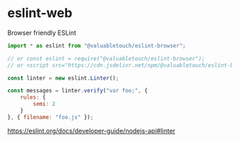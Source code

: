 # eslint-web
Browser friendly ESLint

```js
import * as eslint from "@valuabletouch/eslint-browser";

// or const eslint = require("@valuabletouch/eslint-browser");
// or <script src="https://cdn.jsdelivr.net/npm/@valuabletouch/eslint-browser/eslint.js"></script>

const linter = new eslint.Linter();

const messages = linter.verify("var foo;", {
    rules: {
        semi: 2
    }
}, { filename: "foo.js" });
```

https://eslint.org/docs/developer-guide/nodejs-api#linter
